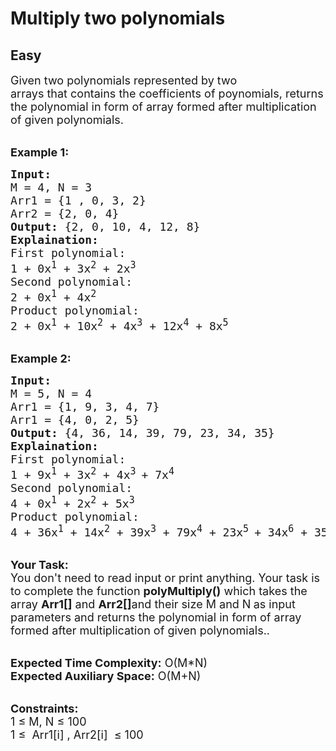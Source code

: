 # Multiply two polynomials
## Easy
<div class="problems_problem_content__Xm_eO"><p><span style="font-size:18px">Given two polynomials represented by two arrays&nbsp;that&nbsp;contains the coefficients of poynomials, returns the polynomial in form of array formed after multiplication of given polynomials.</span></p>

<p><br>
<span style="font-size:18px"><strong>Example 1:</strong></span></p>

<pre><span style="font-size:18px"><strong>Input:</strong>
M = 4, N = 3
Arr1 = {1 , 0, 3, 2}
Arr2 = {2, 0, 4}
<strong>Output:</strong> {2, 0, 10, 4, 12, 8}
<strong>Explaination:</strong> 
First polynomial:&nbsp;
1 + 0x<sup>1</sup> + 3x<sup>2</sup> + 2x<sup>3</sup>
Second polynomial:&nbsp;
2 + 0x<sup>1</sup> + 4x<sup>2</sup>
Product polynomial:
2 + 0x<sup>1</sup> + 10x<sup>2</sup> + 4x<sup>3</sup> + 12x<sup>4</sup> + 8x<sup>5</sup></span></pre>

<p><br>
<span style="font-size:18px"><strong>Example 2:</strong></span></p>

<pre><span style="font-size:18px"><strong>Input:</strong>
M = 5, N = 4
Arr1 = {1, 9, 3, 4, 7}
Arr1 = {4, 0, 2, 5}
<strong>Output:</strong> {4, 36, 14, 39, 79, 23, 34, 35</span><span style="font-size:18px">}
<strong>Explaination:</strong> 
First polynomial:&nbsp;
1 + 9x<sup>1</sup> + 3x<sup>2</sup> + 4x<sup>3 </sup>+ 7x<sup>4</sup>
Second polynomial:&nbsp;
4 + 0x<sup>1</sup> + 2x<sup>2 </sup>+ 5x<sup>3</sup>
Product polynomial:
4 + 36x<sup>1</sup> + 14x<sup>2</sup> + 39x<sup>3</sup> + 79x<sup>4</sup>&nbsp;+ 23x<sup>5 </sup>+ 34x<sup>6</sup>&nbsp;+ 35x<sup>7</sup></span>
</pre>

<p><br>
<span style="font-size:18px"><strong>Your Task:</strong><br>
You don't need to read input or print anything. Your task is to complete the function&nbsp;<strong>polyMultiply()</strong>&nbsp;which takes the array <strong>Arr1[]</strong>&nbsp;and <strong>Arr2[]</strong>and their&nbsp;size M and N<strong>&nbsp;</strong>as input parameters&nbsp;and returns the polynomial in form of array formed after multiplication of given polynomials..</span></p>

<p><br>
<span style="font-size:18px"><strong>Expected Time Complexity:</strong> O(M*N)<br>
<strong>Expected Auxiliary Space:</strong> O(M+N)</span></p>

<p><br>
<span style="font-size:18px"><strong>Constraints:</strong><br>
1 ≤ M, N&nbsp;≤ 100<br>
1 ≤&nbsp; Arr1[i] , Arr2[i]&nbsp; ≤ 100</span></p>
</div>